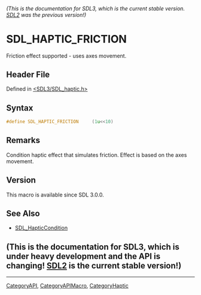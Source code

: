 ###### (This is the documentation for SDL3, which is the current stable version. [SDL2](https://wiki.libsdl.org/SDL2/) was the previous version!)
# SDL_HAPTIC_FRICTION

Friction effect supported - uses axes movement.

## Header File

Defined in [<SDL3/SDL_haptic.h>](https://github.com/libsdl-org/SDL/blob/main/include/SDL3/SDL_haptic.h)

## Syntax

```c
#define SDL_HAPTIC_FRICTION     (1u<<10)
```

## Remarks

Condition haptic effect that simulates friction. Effect is based on the
axes movement.

## Version

This macro is available since SDL 3.0.0.

## See Also

- [SDL_HapticCondition](SDL_HapticCondition)


## (This is the documentation for SDL3, which is under heavy development and the API is changing! [SDL2](https://wiki.libsdl.org/SDL2/) is the current stable version!)



----
[CategoryAPI](CategoryAPI), [CategoryAPIMacro](CategoryAPIMacro), [CategoryHaptic](CategoryHaptic)


